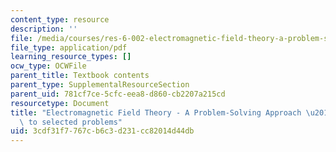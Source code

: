 ```yaml
---
content_type: resource
description: ''
file: /media/courses/res-6-002-electromagnetic-field-theory-a-problem-solving-approach-spring-2008/3cdf31f7767cb6c3d231cc82014d44db_MITRES_6_002S08_solutions.pdf
file_type: application/pdf
learning_resource_types: []
ocw_type: OCWFile
parent_title: Textbook contents
parent_type: SupplementalResourceSection
parent_uid: 781cf7ce-5cfc-eea8-d860-cb2207a215cd
resourcetype: Document
title: "Electromagnetic Field Theory - A Problem-Solving Approach \u2013 Solutions\
  \ to selected problems"
uid: 3cdf31f7-767c-b6c3-d231-cc82014d44db
---
```

